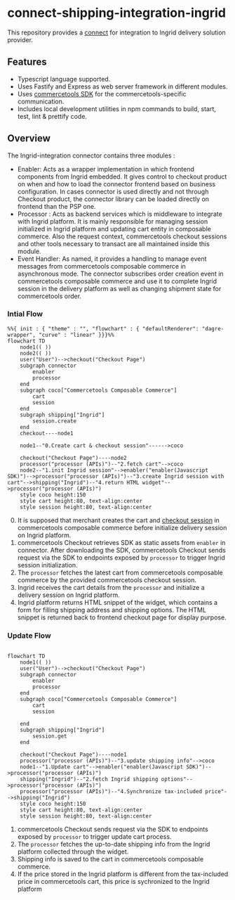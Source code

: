 # connect-shipping-integration-ingrid
This repository provides a [connect](https://docs.commercetools.com/connect) for integration to Ingrid delivery solution provider.

## Features
- Typescript language supported.
- Uses Fastify and Express as web server framework in different modules.
- Uses [commercetools SDK](https://docs.commercetools.com/sdk/js-sdk-getting-started) for the commercetools-specific communication.
- Includes local development utilities in npm commands to build, start, test, lint & prettify code.

## Overview
The Ingrid-integration connector contains three modules :  
- Enabler: Acts as a wrapper implementation in which frontend components from Ingrid embedded. It gives control to checkout product on when and how to load the connector frontend based on business configuration. In cases connector is used directly and not through Checkout product, the connector library can be loaded directly on frontend than the PSP one.
- Processor : Acts as backend services which is middleware to integrate with Ingrid platform. It is mainly responsible for managing session initialized in Ingrid platform and updating cart entity in composable commerce.  Also the request context, commercetools checkout sessions and other tools necessary to transact are all maintained inside this module.
- Event Handler: As named, it provides a handling to manage event messages from commercetools composable commerce in asynchronous mode. The connector subscribes order creation event in commercetools composable commerce and use it to complete Ingrid session in the delivery platform as well as changing shipment state for commercetools order.

### Intial Flow
```mermaid
%%{ init : { "theme" : "", "flowchart" : { "defaultRenderer": "dagre-wrapper", "curve" : "linear" }}}%%
flowchart TD
    node1(( ))
    node2(( ))
    user("User")-->checkout("Checkout Page")
    subgraph connector
        enabler
        processor
    end
    subgraph coco["Commercetools Composable Commerce"]
        cart
        session
    end
    subgraph shipping["Ingrid"]
        session.create
    end
    checkout----node1
    
    node1--"0.Create cart & checkout session"------>coco
    
    checkout("Checkout Page")----node2
    processor("processor (APIs)")--"2.fetch cart"-->coco
    node2--"1.init Ingrid session"-->enabler("enabler(Javascript SDK)")-->processor("processor (APIs)")--"3.create Ingrid session with cart"-->shipping("Ingrid")--"4.return HTML widget"-->processor("processor (APIs)")
    style coco height:150
    style cart height:80, text-align:center
    style session height:80, text-align:center
```

0. It is supposed that merchant creates the cart and [checkout session](https://docs.commercetools.com/checkout/installing-checkout#create-checkout-sessions) in commercetools composable commerce before initialize delivery session on Ingrid platform.
1. commercetools Checkout retrieves SDK as static assets from `enabler` in connector. After downloading the SDK, commercetools Checkout sends request via the SDK to endpoints exposed by `processor` to trigger Ingrid session initialization.
2. The `processor` fetches the latest cart from commercetools composable commerce by the provided commercetools checkout session.
3. Ingrid receives the cart details from the `processor` and initialize a delivery session on Ingrid platform.
4. Ingrid platform returns HTML snippet of the widget, which contains a form for filling shipping address and shipping options. The HTML snippet is returned back to frontend checkout page for display purpose.

### Update Flow
```mermaid

flowchart TD
    node1(( ))
    user("User")-->checkout("Checkout Page")
    subgraph connector
        enabler
        processor
    end
    subgraph coco["Commercetools Composable Commerce"]
        cart
        session
        
    end
    subgraph shipping["Ingrid"]
        session.get
    end
    
    checkout("Checkout Page")----node1
    processor("processor (APIs)")--"3.update shipping info"-->coco
    node1--"1.Update cart"-->enabler("enabler(Javascript SDK)")-->processor("processor (APIs)")
    shipping("Ingrid")--"2.fetch Ingrid shipping options"-->processor("processor (APIs)")
    processor("processor (APIs)")--"4.Synchronize tax-included price"-->shipping("Ingrid")
    style coco height:150
    style cart height:80, text-align:center
    style session height:80, text-align:center
```

1. commercetools Checkout sends request via the SDK to endpoints exposed by `processor` to trigger update cart process.
2. The `processor` fetches the up-to-date shipping info from the Ingrid platform collected through the widget.
3. Shipping info is saved to the cart in commercetools composable commerce.
4. If the price stored in the Ingrid platform is different from the tax-included price in commercetools cart, this price is sychronized to the Ingrid platform